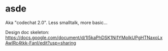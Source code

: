 # asde

Aka "codechat 2.0". Less smalltalk, more basic...

Design doc skeleton: https://docs.google.com/document/d/1l5kaPhDSK1Ni1YMpIkUPgHTNaxoLxAwIRc4tkk-FanI/edit?usp=sharing
